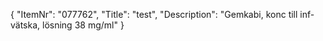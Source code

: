 {
  "ItemNr": "077762",
  "Title": "test",
  "Description": "Gemkabi, konc till inf-vätska, lösning 38 mg/ml"
}